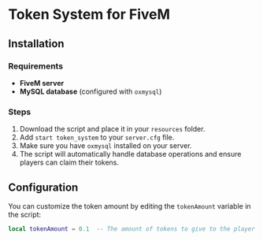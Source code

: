 # Token System for FiveM

## Installation

### Requirements
- **FiveM server**
- **MySQL database** (configured with `oxmysql`)

### Steps
1. Download the script and place it in your `resources` folder.
2. Add `start token_system` to your `server.cfg` file.
3. Make sure you have `oxmysql` installed on your server.
4. The script will automatically handle database operations and ensure players can claim their tokens.

## Configuration
You can customize the token amount by editing the `tokenAmount` variable in the script:

```lua
local tokenAmount = 0.1  -- The amount of tokens to give to the player
